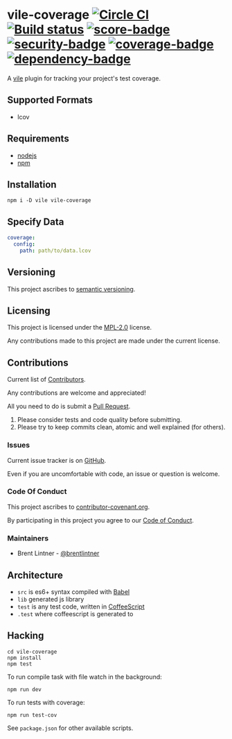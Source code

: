 # vile-coverage [![Circle CI](https://circleci.com/gh/forthright/vile-coverage.svg?style=shield&circle-token=99e11e5fda6649fe9d8ee644b3d1e1337322a5d6)](https://circleci.com/gh/forthright/vile-coverage) [![Build status](https://ci.appveyor.com/api/projects/status/vivh8lh9uvdvry00/branch/master?svg=true)](https://ci.appveyor.com/project/brentlintner/vile-coverage/branch/master) [![score-badge](https://vile.io/api/v0/projects/vile-coverage/badges/score?token=USryyHar5xQs7cBjNUdZ)](https://vile.io/~brentlintner/vile-coverage) [![security-badge](https://vile.io/api/v0/projects/vile-coverage/badges/security?token=USryyHar5xQs7cBjNUdZ)](https://vile.io/~brentlintner/vile-coverage) [![coverage-badge](https://vile.io/api/v0/projects/vile-coverage/badges/coverage?token=USryyHar5xQs7cBjNUdZ)](https://vile.io/~brentlintner/vile-coverage) [![dependency-badge](https://vile.io/api/v0/projects/vile-coverage/badges/dependency?token=USryyHar5xQs7cBjNUdZ)](https://vile.io/~brentlintner/vile-coverage)

A [vile](https://vile.io) plugin for tracking your project's test coverage.

## Supported Formats

* lcov

## Requirements

- [nodejs](http://nodejs.org)
- [npm](http://npmjs.org)

## Installation

    npm i -D vile vile-coverage

## Specify Data

```yaml
coverage:
  config:
    path: path/to/data.lcov
```

## Versioning

This project ascribes to [semantic versioning](http://semver.org).

## Licensing

This project is licensed under the [MPL-2.0](LICENSE) license.

Any contributions made to this project are made under the current license.

## Contributions

Current list of [Contributors](https://github.com/forthright/vile-coverage/graphs/contributors).

Any contributions are welcome and appreciated!

All you need to do is submit a [Pull Request](https://github.com/forthright/vile-coverage/pulls).

1. Please consider tests and code quality before submitting.
2. Please try to keep commits clean, atomic and well explained (for others).

### Issues

Current issue tracker is on [GitHub](https://github.com/forthright/vile-coverage/issues).

Even if you are uncomfortable with code, an issue or question is welcome.

### Code Of Conduct

This project ascribes to [contributor-covenant.org](http://contributor-covenant.org).

By participating in this project you agree to our [Code of Conduct](CODE_OF_CONDUCT.md).

### Maintainers

- Brent Lintner - [@brentlintner](http://github.com/brentlintner)

## Architecture

- `src` is es6+ syntax compiled with [Babel](https://babeljs.io)
- `lib` generated js library
- `test` is any test code, written in [CoffeeScript](http://coffeescript.org)
- `.test` where coffeescript is generated to

## Hacking

    cd vile-coverage
    npm install
    npm test

To run compile task with file watch in the background:

    npm run dev

To run tests with coverage:

    npm run test-cov

See `package.json` for other available scripts.
